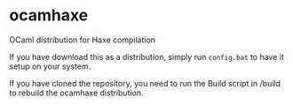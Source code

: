 # ocamhaxe
OCaml distribution for Haxe compilation

If you have download this as a distribution, simply run `config.bat` to have it setup on your system.

If you have cloned the repository, you need to run the Build script in /build to rebuild the ocamhaxe distribution.
